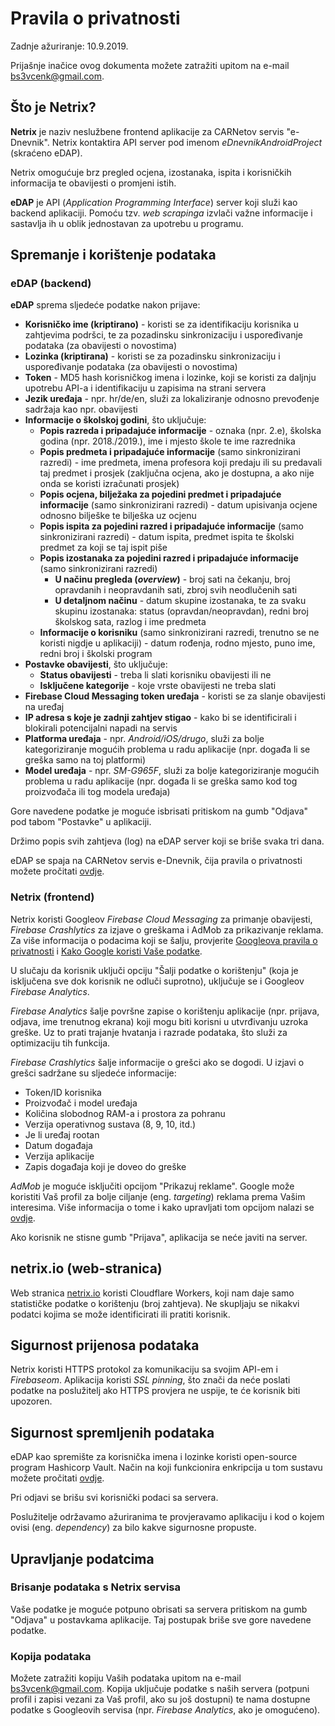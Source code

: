 # Pravila o privatnosti

Zadnje ažuriranje: 10.9.2019.

Prijašnje inačice ovog dokumenta možete zatražiti upitom na e-mail bs3vcenk@gmail.com.

## Što je Netrix?

**Netrix** je naziv neslužbene frontend aplikacije za CARNetov servis "e-Dnevnik". Netrix kontaktira API server pod imenom *eDnevnikAndroidProject* (skraćeno eDAP).

Netrix omogućuje brz pregled ocjena, izostanaka, ispita i korisničkih informacija te obavijesti o promjeni istih.

**eDAP** je API (*Application Programming Interface*) server koji služi kao backend aplikaciji. Pomoću tzv. *web scrapinga* izvlači važne informacije i sastavlja ih u oblik jednostavan za upotrebu u programu.

## Spremanje i korištenje podataka

### eDAP (backend)

**eDAP** sprema sljedeće podatke nakon prijave:

* **Korisničko ime (kriptirano)** - koristi se za identifikaciju korisnika u zahtjevima podršci, te za pozadinsku sinkronizaciju i uspoređivanje podataka (za obavijesti o novostima)
* **Lozinka (kriptirana)** - koristi se za pozadinsku sinkronizaciju i uspoređivanje podataka (za obavijesti o novostima)
* **Token** - MD5 hash korisničkog imena i lozinke, koji se koristi za daljnju upotrebu API-a i identifikaciju u zapisima na strani servera
* **Jezik uređaja** - npr. hr/de/en, služi za lokaliziranje odnosno prevođenje sadržaja kao npr. obavijesti
* **Informacije o školskoj godini**, što uključuje:
    * **Popis razreda i pripadajuće informacije** - oznaka (npr. 2.e), školska godina (npr. 2018./2019.), ime i mjesto škole te ime razrednika
    * **Popis predmeta i pripadajuće informacije** (samo sinkronizirani razredi) - ime predmeta, imena profesora koji predaju ili su predavali taj predmet i prosjek (zaključna ocjena, ako je dostupna, a ako nije onda se koristi izračunati prosjek)
    * **Popis ocjena, bilježaka za pojedini predmet i pripadajuće informacije** (samo sinkronizirani razredi) - datum upisivanja ocjene odnosno bilješke te bilješka uz ocjenu
    * **Popis ispita za pojedini razred i pripadajuće informacije** (samo sinkronizirani razredi) - datum ispita, predmet ispita te školski predmet za koji se taj ispit piše
    * **Popis izostanaka za pojedini razred i pripadajuće informacije** (samo sinkronizirani razredi)
        * **U načinu pregleda (*overview*)** - broj sati na čekanju, broj opravdanih i neopravdanih sati, zbroj svih neodlučenih sati
        * **U detaljnom načinu** - datum skupine izostanaka, te za svaku skupinu izostanaka: status (opravdan/neopravdan), redni broj školskog sata, razlog i ime predmeta
    * **Informacije o korisniku** (samo sinkronizirani razredi, trenutno se ne koristi nigdje u aplikaciji) - datum rođenja, rodno mjesto, puno ime, redni broj i školski program
* **Postavke obavijesti**, što uključuje:
    * **Status obavijesti** - treba li slati korisniku obavijesti ili ne
    * **Isključene kategorije** - koje vrste obavijesti ne treba slati
* **Firebase Cloud Messaging token uređaja** - koristi se za slanje obavijesti na uređaj
* **IP adresa s koje je zadnji zahtjev stigao** - kako bi se identificirali i blokirali potencijalni napadi na servis
* **Platforma uređaja** - npr. *Android/iOS/drugo*, služi za bolje kategoriziranje mogućih problema u radu aplikacije (npr. događa li se greška samo na toj platformi)
* **Model uređaja** - npr. *SM-G965F*, služi za bolje kategoriziranje mogućih problema u radu aplikacije (npr. događa li se greška samo kod tog proizvođača ili tog modela uređaja)

Gore navedene podatke je moguće isbrisati pritiskom na gumb "Odjava" pod tabom "Postavke" u aplikaciji.

Držimo popis svih zahtjeva (log) na eDAP server koji se briše svaka tri dana.

eDAP se spaja na CARNetov servis e-Dnevnik, čija pravila o privatnosti možete pročitati [ovdje](https://www.carnet.hr/obavijest-o-privatnosti/).

### Netrix (frontend)

Netrix koristi Googleov *Firebase Cloud Messaging* za primanje obavijesti, *Firebase Crashlytics* za izjave o greškama i AdMob za prikazivanje reklama. Za više informacija o podacima koji se šalju, provjerite [Googleova pravila o privatnosti](https://policies.google.com/privacy) i [Kako Google koristi Vaše podatke](https://policies.google.com/technologies/partner-sites).

U slučaju da korisnik uključi opciju "Šalji podatke o korištenju" (koja je isključena sve dok korisnik ne odluči suprotno), uključuje se i Googleov *Firebase Analytics*.

*Firebase Analytics* šalje površne zapise o korištenju aplikacije (npr. prijava, odjava, ime trenutnog ekrana) koji mogu biti korisni u utvrđivanju uzroka greške. Uz to prati trajanje hvatanja i razrade podataka, što služi za optimizaciju tih funkcija.

*Firebase Crashlytics* šalje informacije o grešci ako se dogodi. U izjavi o grešci sadržane su sljedeće informacije:

* Token/ID korisnika
* Proizvođač i model uređaja
* Količina slobodnog RAM-a i prostora za pohranu
* Verzija operativnog sustava (8, 9, 10, itd.)
* Je li uređaj rootan
* Datum događaja
* Verzija aplikacije
* Zapis događaja koji je doveo do greške

*AdMob* je moguće isključiti opcijom "Prikazuj reklame". Google može koristiti Vaš profil za bolje ciljanje (eng. *targeting*) reklama prema Vašim interesima. Više informacija o tome i kako upravljati tom opcijom nalazi se [ovdje](https://support.google.com/ads/answer/1660762).

Ako korisnik ne stisne gumb "Prijava", aplikacija se neće javiti na server.

## netrix.io (web-stranica)

Web stranica [netrix.io](https://netrix.io) koristi Cloudflare Workers, koji nam daje samo statističke podatke o korištenju (broj zahtjeva). Ne skupljaju se nikakvi podatci kojima se može identificirati ili pratiti korisnik.

## Sigurnost prijenosa podataka

Netrix koristi HTTPS protokol za komunikaciju sa svojim API-em i *Firebaseom*. Aplikacija koristi *SSL pinning*, što znači da neće poslati podatke na poslužitelj ako HTTPS provjera ne uspije, te će korisnik biti upozoren.

## Sigurnost spremljenih podataka

eDAP kao spremište za korisnička imena i lozinke koristi open-source program Hashicorp Vault. Način na koji funkcionira enkripcija u tom sustavu možete pročitati [ovdje](https://www.hashicorp.com/resources/how-does-vault-encrypt-data).

Pri odjavi se brišu svi korisnički podaci sa servera.

Poslužitelje održavamo ažuriranima te provjeravamo aplikaciju i kod o kojem ovisi (eng. *dependency*) za bilo kakve sigurnosne propuste.

## Upravljanje podatcima

### Brisanje podataka s Netrix servisa

Vaše podatke je moguće potpuno obrisati sa servera pritiskom na gumb "Odjava" u postavkama aplikacije. Taj postupak briše sve gore navedene podatke.

### Kopija podataka

Možete zatražiti kopiju Vaših podataka upitom na e-mail bs3vcenk@gmail.com. Kopija uključuje podatke s naših servera (potpuni profil i zapisi vezani za Vaš profil, ako su još dostupni) te nama dostupne podatke s Googleovih servisa (npr. *Firebase Analytics*, ako je omogućeno).